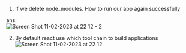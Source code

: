 1) If we delete node_modules. How to run our app again successfully

ans:  
![Screen Shot 11-02-2023 at 22 12 - 2](https://user-images.githubusercontent.com/59046483/218270130-98f45e3d-028e-4757-9a90-6dee7489b786.png)


2) By default react use which tool chain to build applications
![Screen Shot 11-02-2023 at 22 12](https://user-images.githubusercontent.com/59046483/218270043-a32554d5-52d6-44aa-bd2d-7f85922278cb.png)



